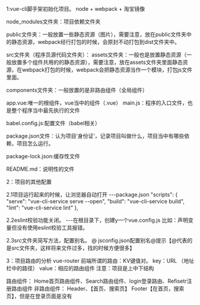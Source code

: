 1:vue-cli脚手架初始化项目。
node + webpack + 淘宝镜像

node_modules文件夹：项目依赖文件夹

public文件夹：一般放置一些静态资源（图片），需要注意，放在public文件夹中的静态资源，webpack经行打包的时候，会原封不动打包到dist文件夹中。

src文件夹（程序员源代码文件夹）：
  assets文件夹：一般也是放置静态资源（一般放置多个组件共用的的静态资源），需要注意，放在assets文件夹里面静态资源，在webpack打包的时候，webpack会把静态资源当作一个模块，打包js文件里面。

  components文件夹：一般放置的是非路由组件（全局组件）

  app.vue:唯一的根组件，vue当中的组件（.vue）
  main.js：程序的入口文件，也是整个程序当中最先执行的文件

babel.config.js:配置文件（babel相关）

package.json文件：认为项目‘身份证’，记录项目叫做什么，项目当中有哪些依赖，项目怎么运行。

package-lock.json:缓存性文件

README.md：说明性的文件

2：项目的其他配置

2.1项目运行起来的时候，让浏览器自动打开
---package.json
    "scripts": {
    "serve": "vue-cli-service serve --open",
    "build": "vue-cli-service build",
    "lint": "vue-cli-service lint"
  },

  2.2eslint校验功能关闭。
  ---在根目录下，创建y一个vue.config.js
  比如：声明变量但没有使用eslint校验工具报错。

  2.3src文件夹简写方法，配置别名。 @
  jsconfig.json配置别名@提示【@代表的是src文件夹，这样将来文件过多，找的时候方便很多】


  3：项目路由的分析
  vue-router
  前端所谓的路由：KV键值对。
  key：URL （地址栏中的路径）
  value：相应的路由组件
  注意：项目是上中下结构

  路由组件：
  Home首页路由组件、Search路由组件、login登录路由、Refisetr注册路由组件
  非路由组件：
  Header、【首页、搜索页】
  Footer【在首页，搜索页】，但是在登录页面是没有